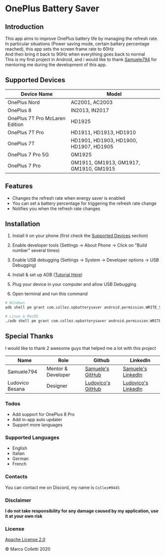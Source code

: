 # OnePlus Battery Saver


## Introduction
This app aims to improve OnePlus battery life by managing the refresh rate.<br />
In particular situations (Power saving mode, certain battery percentage reached), this app sets the screen frame rate to 60Hz <br />
And then bring it back to 90Hz when everything goes back to normal <br />
This is my first project in Android, and i would like to thank [Samuele794](https://it.linkedin.com/in/samuele794) for mentoring me during the development of this app.

## Supported Devices
| Device Name | Model |
| ----------- | ----- |
| OnePlus Nord | AC2001, AC2003 |
| OnePlus 8 | IN2013, IN2017 |
| OnePlus 7T Pro McLaren Edition | HD1925 |
| OnePlus 7T Pro | HD1911, HD1913, HD1910 |
| OnePlus 7T | HD1901, HD1903, HD1900, HD1907, HD1905 |
| OnePlus 7 Pro 5G | GM1925 |
| OnePlus 7 Pro | GM1911, GM1913, GM1917, GM1910, GM1915 |

## Features
- Changes the refresh rate when energy saver is enabled
- You can set a battery percentage for triggering the refresh rate change
- Notifies you when the refresh rate changes

## Installation
1) Install it on your phone (first check the [Supported Devices](#supported-devices) section)

2) Enable developer tools (Settings -> About Phone -> Click on "Build number" several times)

3) Enable USB debugging (Settings -> System -> Developer options -> USB Debugging)

4) Install & set up ADB ([Tutorial Here](ADB_setup.md))

5) Plug your device in your computer and allow USB Debugging

6) Open terminal and run this command
```sh
# Windows
adb shell pm grant com.collez.opbatterysaver android.permission.WRITE_SECURE_SETTINGS

# Linux & MacOS
./adb shell pm grant com.collez.opbatterysaver android.permission.WRITE_SECURE_SETTINGS
```

## Special Thanks
I would like to thank 2 awesome guys that helped me a lot with this project

| Name | Role | Github | LinkedIn |
| ---- | ---- | ------ | -------- |
| Samuele794 | Mentor & Developer | [Samuele's GitHub](https://github.com/samuele794) | [Samuele's LinkedIn](https://www.linkedin.com/in/samuele794/) |
| Ludovico Besana | Designer | [Ludovico's GitHub](https://github.com/ludovicobesana) | [Ludovico's LinkedIn](https://www.linkedin.com/in/ludovicobesana/) |

### Todos
- Add support for OnePlus 8 Pro
- Add in-app auto updater
- Support more languages

### Supported Languages
- English
- Italian
- German
- French

### Contacts
You can contact me on Discord, my name is `Collez#9445`

### Disclaimer
**I do not take responsibility for any damage caused by my application, use it at your own risk**

### License
[Apache License 2.0](LICENSE)

© Marco Colletti 2020

